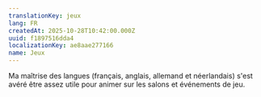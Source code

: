 ```yaml
---
translationKey: jeux
lang: FR
createdAt: 2025-10-28T10:42:00.000Z
uuid: f1897516dda4
localizationKey: ae8aae277166
name: Jeux
---
```

Ma maîtrise des langues (français, anglais, allemand et néerlandais) s'est avéré être assez utile pour animer sur les salons et événements de jeu.
